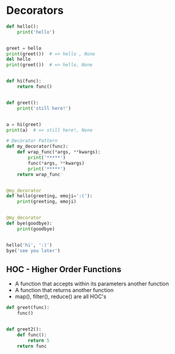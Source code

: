 # Decorators
```Python
def hello():
    print('hello')


greet = hello
print(greet())  # => hello , None
del hello
print(greet())  # => hello, None


def hi(func):
    return func()


def greet():
    print('still here!')


a = hi(greet)
print(a)  # => still here!, None
```
```Python
# Decorator Pattern
def my_decorator(func):
    def wrap_func(*args, **kwargs):
        print('*****')
        func(*args, **kwargs)
        print('*****')
    return wrap_func


@my_decorator
def hello(greeting, emoji=':('):
    print(greeting, emoji)


@my_decorator
def bye(goodbye):
    print(goodbye)


hello('hi', ':)')
bye('see you later')
```

## HOC - Higher Order Functions
- A function that accepts within its parameters another function
- A function that returns another function
- map(), filter(), reduce() are all HOC's

```Python
def greet(func):
    func()


def greet2():
    def func():
        return 5
    return func
```